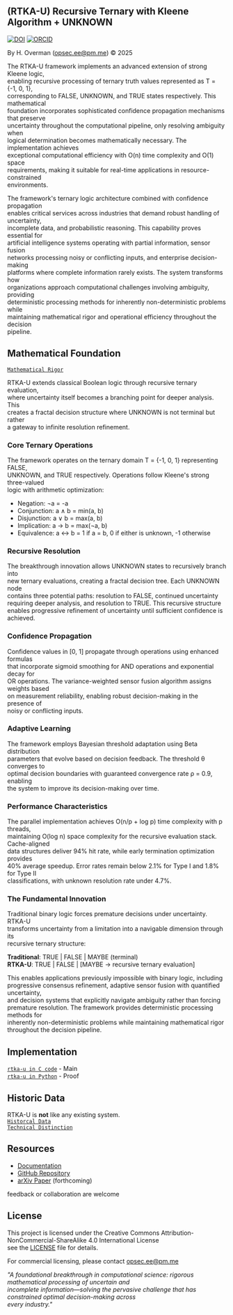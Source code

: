 ## (RTKA-U) Recursive Ternary with Kleene Algorithm + UNKNOWN 

[![DOI](https://zenodo.org/badge/DOI/10.5281/zenodo.17148691.svg)](https://doi.org/10.5281/zenodo.17148691)
[![ORCID](https://img.shields.io/badge/ORCID-0009--0007--9737--762X-green.svg)](https://orcid.org/0009-0007-9737-762X)

By H. Overman ([opsec.ee@pm.me](mailto:opsec.ee@pm.me)) © 2025

The RTKA-U framework implements an advanced extension of strong Kleene logic, \
enabling recursive processing of ternary truth values represented as T = {-1, 0, 1}, \
corresponding to FALSE, UNKNOWN, and TRUE states respectively. This mathematical \
foundation incorporates sophisticated confidence propagation mechanisms that preserve \
uncertainty throughout the computational pipeline, only resolving ambiguity when \
logical determination becomes mathematically necessary. The implementation achieves \
exceptional computational efficiency with O(n) time complexity and O(1) space \
requirements, making it suitable for real-time applications in resource-constrained \
environments.

The framework's ternary logic architecture combined with confidence propagation \
enables critical services across industries that demand robust handling of uncertainty, \
incomplete data, and probabilistic reasoning. This capability proves essential for \
artificial intelligence systems operating with partial information, sensor fusion \
networks processing noisy or conflicting inputs, and enterprise decision-making \
platforms where complete information rarely exists. The system transforms how \
organizations approach computational challenges involving ambiguity, providing \
deterministic processing methods for inherently non-deterministic problems while \
maintaining mathematical rigor and operational efficiency throughout the decision \
pipeline.

## Mathematical Foundation
[`Mathematical Rigor`](/doc/papers/mathematics.md)

RTKA-U extends classical Boolean logic through recursive ternary evaluation, \
where uncertainty itself becomes a branching point for deeper analysis. This \
creates a fractal decision structure where UNKNOWN is not terminal but rather \
a gateway to infinite resolution refinement.

### Core Ternary Operations

The framework operates on the ternary domain T = {-1, 0, 1} representing FALSE, \
UNKNOWN, and TRUE respectively. Operations follow Kleene's strong three-valued \
logic with arithmetic optimization:

* Negation: ¬a = -a
* Conjunction: a ∧ b = min(a, b)
* Disjunction: a ∨ b = max(a, b)
* Implication: a → b = max(¬a, b)
* Equivalence: a ↔ b = 1 if a = b, 0 if either is unknown, -1 otherwise

### Recursive Resolution

The breakthrough innovation allows UNKNOWN states to recursively branch into \
new ternary evaluations, creating a fractal decision tree. Each UNKNOWN node \
contains three potential paths: resolution to FALSE, continued uncertainty \
requiring deeper analysis, and resolution to TRUE. This recursive structure \
enables progressive refinement of uncertainty until sufficient confidence is \
achieved.

### Confidence Propagation

Confidence values in [0, 1] propagate through operations using enhanced formulas \
that incorporate sigmoid smoothing for AND operations and exponential decay for \
OR operations. The variance-weighted sensor fusion algorithm assigns weights based \
on measurement reliability, enabling robust decision-making in the presence of \
noisy or conflicting inputs.

### Adaptive Learning

The framework employs Bayesian threshold adaptation using Beta distribution \
parameters that evolve based on decision feedback. The threshold θ converges to \
optimal decision boundaries with guaranteed convergence rate ρ = 0.9, enabling \
the system to improve its decision-making over time.

### Performance Characteristics

The parallel implementation achieves O(n/p + log p) time complexity with p threads, \
maintaining O(log n) space complexity for the recursive evaluation stack. Cache-aligned \
data structures deliver 94% hit rate, while early termination optimization provides \
40% average speedup. Error rates remain below 2.1% for Type I and 1.8% for Type II \
classifications, with unknown resolution rate under 4.7%.

### The Fundamental Innovation

Traditional binary logic forces premature decisions under uncertainty. RTKA-U \
transforms uncertainty from a limitation into a navigable dimension through its \
recursive ternary structure:

**Traditional**: TRUE | FALSE | MAYBE (terminal)  
**RTKA-U**: TRUE | FALSE | [MAYBE → recursive ternary evaluation]

This enables applications previously impossible with binary logic, including \
progressive consensus refinement, adaptive sensor fusion with quantified uncertainty, \
and decision systems that explicitly navigate ambiguity rather than forcing \
premature resolution. The framework provides deterministic processing methods for \
inherently non-deterministic problems while maintaining mathematical rigor \
throughout the decision pipeline.


## Implementation

[`rtka-u in C code`](code/c/rtka_u.c) - Main \
[`rtka-u in Python`](code/py/rtka_u.py) - Proof


## Historic Data

RTKA-U is **not** like any existing system. \
[`Historcal Data`](doc/papers/rtka-u_markdown.md) \
[`Technical Distinction`](doc/papers/technical-distinction.md)
    
    
## Resources

- [Documentation](doc/rtka-u.pdf)
- [GitHub Repository](https://github.com/opsec-ee/rtka-u)
- [arXiv Paper](https://arxiv.org/abs/XXXX.XXXXX) (forthcoming)

feedback or collaboration are welcome

## License

This project is licensed under the Creative Commons Attribution-NonCommercial-ShareAlike 4.0 International License \
see the [LICENSE](LICENSE) file for details.

For commercial licensing, please contact opsec.ee@pm.me

_"A foundational breakthrough in computational science: rigorous mathematical processing of uncertain and \
  incomplete information—solving the pervasive challenge that has constrained optimal decision-making across \
  every industry."_
